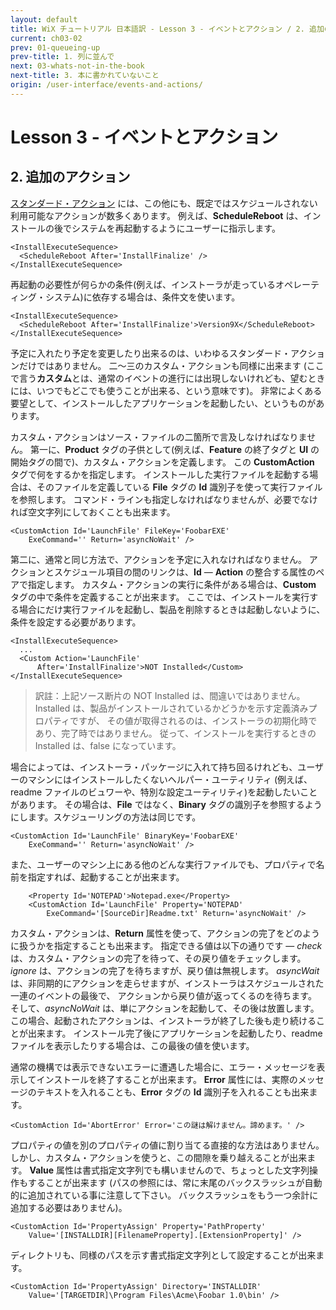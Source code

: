 ```yaml
---
layout: default
title: WiX チュートリアル 日本語訳 - Lesson 3 - イベントとアクション / 2. 追加のアクション
current: ch03-02
prev: 01-queueing-up
prev-title: 1. 列に並んで
next: 03-whats-not-in-the-book
next-title: 3. 本に書かれていないこと
origin: /user-interface/events-and-actions/
---
```

# Lesson 3 - イベントとアクション

## 2. 追加のアクション

[スタンダード・アクション](http://msdn.microsoft.com/en-us/library/windows/desktop/aa372023(v=vs.85).aspx)
には、この他にも、既定ではスケジュールされない利用可能なアクションが数多くあります。
例えば、**ScheduleReboot** は、インストールの後でシステムを再起動するようにユーザーに指示します。

    <InstallExecuteSequence>
      <ScheduleReboot After='InstallFinalize' />
    </InstallExecuteSequence>

再起動の必要性が何らかの条件(例えば、インストーラが走っているオペレーティング・システム)に依存する場合は、条件文を使います。

    <InstallExecuteSequence>
      <ScheduleReboot After='InstallFinalize'>Version9X</ScheduleReboot>
    </InstallExecuteSequence>

予定に入れたり予定を変更したり出来るのは、いわゆるスタンダード・アクションだけではありません。
二～三のカスタム・アクションも同様に出来ます
(ここで言う**カスタム**とは、通常のイベントの進行には出現しないけれども、望むときには、いつでもどこでも使うことが出来る、という意味です)。
非常によくある要望として、インストールしたアプリケーションを起動したい、というものがあります。

カスタム・アクションはソース・ファイルの二箇所で言及しなければなりません。
第一に、**Product** タグの子供として(例えば、**Feature** の終了タグと **UI** の開始タグの間で)、カスタム・アクションを定義します。
この **CustomAction** タグで何をするかを指定します。
インストールした実行ファイルを起動する場合は、そのファイルを定義している **File** タグの **Id** 識別子を使って実行ファイルを参照します。
コマンド・ラインも指定しなければなりませんが、必要でなければ空文字列にしておくことも出来ます。

    <CustomAction Id='LaunchFile' FileKey='FoobarEXE'
        ExeCommand='' Return='asyncNoWait' />

第二に、通常と同じ方法で、アクションを予定に入れなければなりません。
アクションとスケジュール項目の間のリンクは、**Id** — **Action** の整合する属性のペアで指定します。
カスタム・アクションの実行に条件がある場合は、**Custom** タグの中で条件を定義することが出来ます。
ここでは、インストールを実行する場合にだけ実行ファイルを起動し、製品を削除するときは起動しないように、条件を設定する必要があります。

    <InstallExecuteSequence>
      ...
      <Custom Action='LaunchFile' 
          After='InstallFinalize'>NOT Installed</Custom>
    </InstallExecuteSequence>

> 訳註：上記ソース断片の NOT Installed は、間違いではありません。
> Installed は、製品がインストールされているかどうかを示す定義済みプロパティですが、
> その値が取得されるのは、インストーラの初期化時であり、完了時ではありません。
> 従って、インストールを実行するときの Installed は、false になっています。

場合によっては、インストーラ・パッケージに入れて持ち回るけれども、ユーザーのマシンにはインストールしたくないヘルパー・ユーティリティ
(例えば、readme ファイルのビュワーや、特別な設定ユーティリティ)を起動したいことがあります。
その場合は、**File** ではなく、**Binary** タグの識別子を参照するようにします。スケジューリングの方法は同じです。

    <CustomAction Id='LaunchFile' BinaryKey='FoobarEXE'
        ExeCommand='' Return='asyncNoWait' />

また、ユーザーのマシン上にある他のどんな実行ファイルでも、プロパティで名前を指定すれば、起動することが出来ます。

        <Property Id='NOTEPAD'>Notepad.exe</Property>
        <CustomAction Id='LaunchFile' Property='NOTEPAD'
            ExeCommand='[SourceDir]Readme.txt' Return='asyncNoWait' />

カスタム・アクションは、**Return** 属性を使って、アクションの完了をどのように扱うかを指定することも出来ます。
指定できる値は以下の通りです — *check* は、カスタム・アクションの完了を待って、その戻り値をチェックします。
*ignore* は、アクションの完了を待ちますが、戻り値は無視します。
*asyncWait* は、非同期的にアクションを走らせますが、インストーラはスケジュールされた一連のイベントの最後で、
アクションから戻り値が返ってくるのを待ちます。
そして、*asyncNoWait* は、単にアクションを起動して、その後は放置します。
この場合、起動されたアクションは、インストーラが終了した後も走り続けることが出来ます。
インストール完了後にアプリケーションを起動したり、readme ファイルを表示したりする場合は、この最後の値を使います。

通常の機構では表示できないエラーに遭遇した場合に、エラー・メッセージを表示してインストールを終了することが出来ます。
**Error** 属性には、実際のメッセージのテキストを入れることも、**Error** タグの **Id** 識別子を入れることも出来ます。

    <CustomAction Id='AbortError' Error='この謎は解けません。諦めます。' />

プロパティの値を別のプロパティの値に割り当てる直接的な方法はありません。
しかし、カスタム・アクションを使うと、この間隙を乗り越えることが出来ます。
**Value** 属性は書式指定文字列でも構いませんので、ちょっとした文字列操作もすることが出来ます
(パスの参照には、常に末尾のバックスラッシュが自動的に追加されている事に注意して下さい。
バックスラッシュをもう一つ余計に追加する必要はありません)。

    <CustomAction Id='PropertyAssign' Property='PathProperty'
        Value='[INSTALLDIR][FilenameProperty].[ExtensionProperty]' />

ディレクトリも、同様のパスを示す書式指定文字列として設定することが出来ます。

    <CustomAction Id='PropertyAssign' Directory='INSTALLDIR'
        Value='[TARGETDIR]\Program Files\Acme\Foobar 1.0\bin' />